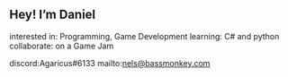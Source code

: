 <h2>Hey! I’m Daniel</h2>

interested in: Programming, Game Development 
learning: C# and python
collaborate: on a Game Jam


discord:Agaricus#6133 
mailto:nels@bassmonkey.com

